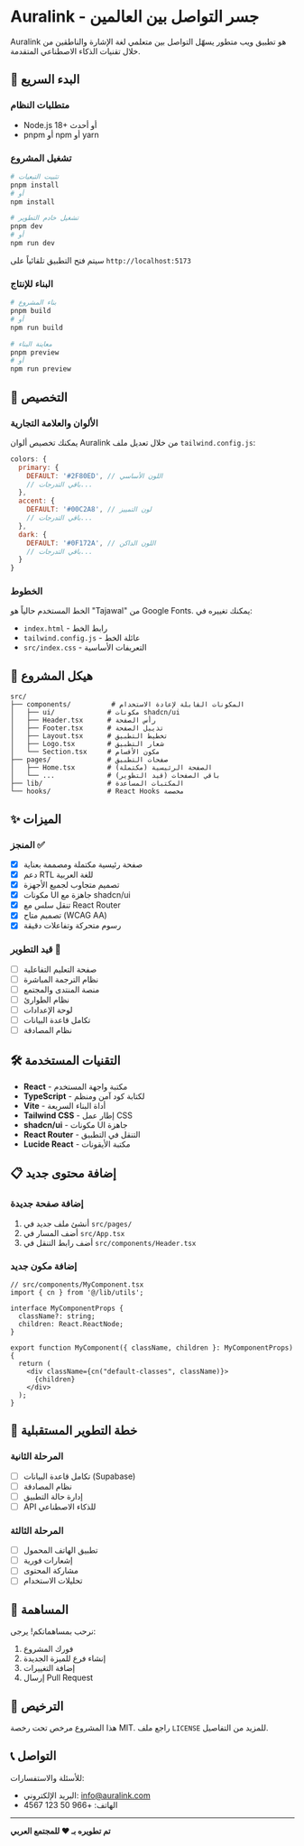 # Auralink - جسر التواصل بين العالمين

Auralink هو تطبيق ويب متطور يسهّل التواصل بين متعلمي لغة الإشارة والناطقين من خلال تقنيات الذكاء الاصطناعي المتقدمة.

## 🚀 البدء السريع

### متطلبات النظام
- Node.js 18+ أو أحدث
- pnpm أو npm أو yarn

### تشغيل المشروع

```bash
# تثبيت التبعيات
pnpm install
# أو
npm install

# تشغيل خادم التطوير
pnpm dev
# أو
npm run dev
```

سيتم فتح التطبيق تلقائياً على `http://localhost:5173`

### البناء للإنتاج

```bash
# بناء المشروع
pnpm build
# أو
npm run build

# معاينة البناء
pnpm preview
# أو
npm run preview
```

## 🎨 التخصيص

### الألوان والعلامة التجارية

يمكنك تخصيص ألوان Auralink من خلال تعديل ملف `tailwind.config.js`:

```javascript
colors: {
  primary: {
    DEFAULT: '#2F80ED', // اللون الأساسي
    // باقي التدرجات...
  },
  accent: {
    DEFAULT: '#00C2A8', // لون التمييز
    // باقي التدرجات...
  },
  dark: {
    DEFAULT: '#0F172A', // اللون الداكن
    // باقي التدرجات...
  }
}
```

### الخطوط

الخط المستخدم حالياً هو "Tajawal" من Google Fonts. يمكنك تغييره في:
- `index.html` - رابط الخط
- `tailwind.config.js` - عائلة الخط
- `src/index.css` - التعريفات الأساسية

## 📁 هيكل المشروع

```
src/
├── components/          # المكونات القابلة لإعادة الاستخدام
│   ├── ui/             # مكونات shadcn/ui
│   ├── Header.tsx      # رأس الصفحة
│   ├── Footer.tsx      # تذييل الصفحة
│   ├── Layout.tsx      # تخطيط التطبيق
│   ├── Logo.tsx        # شعار التطبيق
│   └── Section.tsx     # مكون الأقسام
├── pages/              # صفحات التطبيق
│   ├── Home.tsx        # الصفحة الرئيسية (مكتملة)
│   └── ...             # باقي الصفحات (قيد التطوير)
├── lib/                # المكتبات المساعدة
└── hooks/              # React Hooks مخصصة
```

## ✨ الميزات

### المنجز ✅
- [x] صفحة رئيسية مكتملة ومصممة بعناية
- [x] دعم RTL للغة العربية
- [x] تصميم متجاوب لجميع الأجهزة
- [x] مكونات UI جاهزة مع shadcn/ui
- [x] تنقل سلس مع React Router
- [x] تصميم متاح (WCAG AA)
- [x] رسوم متحركة وتفاعلات دقيقة

### قيد التطوير 🚧
- [ ] صفحة التعليم التفاعلية
- [ ] نظام الترجمة المباشرة
- [ ] منصة المنتدى والمجتمع
- [ ] نظام الطوارئ
- [ ] لوحة الإعدادات
- [ ] تكامل قاعدة البيانات
- [ ] نظام المصادقة

## 🛠 التقنيات المستخدمة

- **React** - مكتبة واجهة المستخدم
- **TypeScript** - لكتابة كود آمن ومنظم
- **Vite** - أداة البناء السريعة
- **Tailwind CSS** - إطار عمل CSS
- **shadcn/ui** - مكونات UI جاهزة
- **React Router** - التنقل في التطبيق
- **Lucide React** - مكتبة الأيقونات

## 📋 إضافة محتوى جديد

### إضافة صفحة جديدة

1. أنشئ ملف جديد في `src/pages/`
2. أضف المسار في `src/App.tsx`
3. أضف رابط التنقل في `src/components/Header.tsx`

### إضافة مكون جديد

```tsx
// src/components/MyComponent.tsx
import { cn } from '@/lib/utils';

interface MyComponentProps {
  className?: string;
  children: React.ReactNode;
}

export function MyComponent({ className, children }: MyComponentProps) {
  return (
    <div className={cn("default-classes", className)}>
      {children}
    </div>
  );
}
```

## 🎯 خطة التطوير المستقبلية

### المرحلة الثانية
- [ ] تكامل قاعدة البيانات (Supabase)
- [ ] نظام المصادقة
- [ ] إدارة حالة التطبيق
- [ ] API للذكاء الاصطناعي

### المرحلة الثالثة
- [ ] تطبيق الهاتف المحمول
- [ ] إشعارات فورية
- [ ] مشاركة المحتوى
- [ ] تحليلات الاستخدام

## 🤝 المساهمة

نرحب بمساهماتكم! يرجى:

1. فورك المشروع
2. إنشاء فرع للميزة الجديدة
3. إضافة التغييرات
4. إرسال Pull Request

## 📄 الترخيص

هذا المشروع مرخص تحت رخصة MIT. راجع ملف `LICENSE` للمزيد من التفاصيل.

## 📞 التواصل

للأسئلة والاستفسارات:
- البريد الإلكتروني: info@auralink.com
- الهاتف: +966 50 123 4567

---

**تم تطويره بـ ❤️ للمجتمع العربي**
